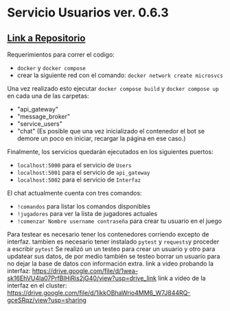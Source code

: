 # Servicio Usuarios ver. 0.6.3 
## [Link a Repositorio](https://github.com/iZeelow/ArquiSW_TareaU4)

Requerimientos para correr el codigo:
- ```docker``` y ```docker compose```
- crear la siguiente red con el comando: ```docker network create microsvcs```

Una vez realizado esto ejecutar ```docker compose build``` y ```docker compose up``` en cada una de las carpetas:
- "api_gateway"
- "message_broker"
- "service_users"
- "chat" (Es posible que una vez inicializado el contenedor el bot se demore un poco en iniciar, recargar la página en ese caso.)

Finalmente, los servicios quedarán ejecutados en los siguientes puertos:
- ```localhost:5000``` para el servicio de ```Users```
- ```localhost:5001``` para el servicio de ```api_gateway```
- ```localhost:5002``` para el servicio de ```Interfaz```

El chat actualmente cuenta con tres comandos:
- ```!comandos``` para listar los comandos disponibles
- ```!jugadores``` para ver la lista de jugadores actuales
- ```!comenzar Nombre username contraseña``` para crear tu usuario en el juego

Para testear es necesario tener los contenedores corriendo excepto de interfaz.
tambien es necesario tener instalado ```pytest``` y ```requests```y proceder a escribir ```pytest```
Se realizó un un testeo para crear un usuario y otro para updatear sus datos, de por medio
también se testeo borrar un usuario para no dejar la base de datos con información extra.
link a video probando la interfaz: https://drive.google.com/file/d/1wea-sk16EhVU4la07PrfBIHiRis2jG40/view?usp=drive_link
link a video de la interfaz en el cluster: https://drive.google.com/file/d/1ikkOBhaWrio4MM6_W7J844RQ-gceSRqz/view?usp=sharing
